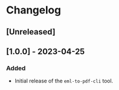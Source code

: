 # Changelog

## [Unreleased]

## [1.0.0] - 2023-04-25

### Added

- Initial release of the `eml-to-pdf-cli` tool.
